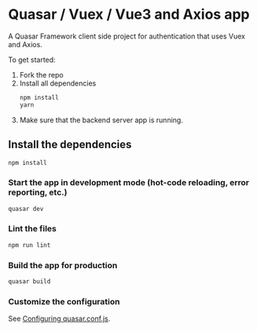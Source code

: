 # Quasar / Vuex / Vue3 and Axios app

A Quasar Framework client side project for authentication that uses Vuex and Axios. 

To get started:
1. Fork the repo
2. Install all dependencies
    ```bash
    npm install
   yarn
    ```
3. Make sure that the backend server app is running. 


## Install the dependencies

```bash
npm install
```

### Start the app in development mode (hot-code reloading, error reporting, etc.)

```bash
quasar dev
```

### Lint the files

```bash
npm run lint
```

### Build the app for production

```bash
quasar build
```

### Customize the configuration

See [Configuring quasar.conf.js](https://v1.quasar.dev/quasar-cli/quasar-conf-js).
